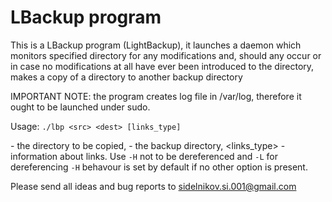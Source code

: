 # LBackup program

This is a LBackup program (LightBackup), it 
launches a daemon which monitors specified directory
for any modifications and, should any occur or in 
case no modifications at all have ever been introduced to
the directory, makes a copy of a directory to another backup directory


IMPORTANT NOTE: the program creates log file in /var/log, therefore it ought
to be launched under sudo.

Usage: `./lbp <src> <dest> [links_type]`

<src> - the directory to be copied, <dest> - the backup directory, <links_type> - information about links. Use `-H` not to be dereferenced and `-L` for dereferencing
`-H` behavour is set by default if no other option is present.

Please send all ideas and bug reports to sidelnikov.si.001@gmail.com

